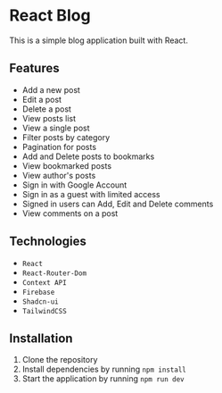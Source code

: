 # React Blog

This is a simple blog application built with React.

## Features

- Add a new post
- Edit a post
- Delete a post
- View posts list
- View a single post
- Filter posts by category
- Pagination for posts
- Add and Delete posts to bookmarks
- View bookmarked posts
- View author's posts
- Sign in with Google Account
- Sign in as a guest with limited access
- Signed in users can Add, Edit and Delete comments
- View comments on a post

## Technologies

- `React`
- `React-Router-Dom`
- `Context API`
- `Firebase`
- `Shadcn-ui`
- `TailwindCSS`

## Installation

1. Clone the repository
2. Install dependencies by running `npm install`
3. Start the application by running `npm run dev`
